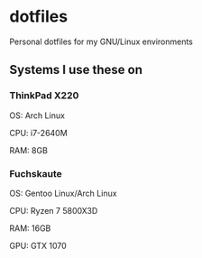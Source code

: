 # dotfiles
Personal dotfiles for my GNU/Linux environments

## Systems I use these on 

### ThinkPad X220 
OS: Arch Linux 

CPU: i7-2640M

RAM: 8GB

### Fuchskaute 
OS: Gentoo Linux/Arch Linux

CPU: Ryzen 7 5800X3D

RAM: 16GB

GPU: GTX 1070
